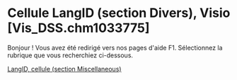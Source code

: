 
# Cellule LangID (section Divers), Visio [Vis_DSS.chm1033775]

Bonjour ! Vous avez été redirigé vers nos pages d'aide F1. Sélectionnez la rubrique que vous recherchiez ci-dessous.

[LangID, cellule (section Miscellaneous)](http://msdn.microsoft.com/library/815e0df8-5ebf-ef1b-d620-bce8abb69f1a%28Office.15%29.aspx)
